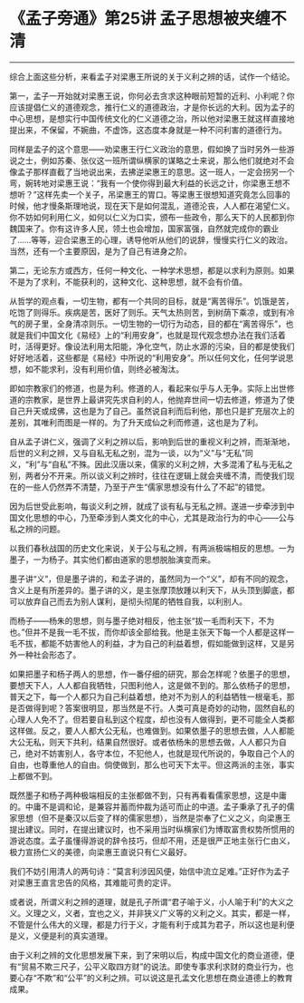 # 《孟子旁通》第25讲 孟子思想被夹缠不清

------

综合上面这些分析，来看孟子对梁惠王所说的关于义利之辨的话，试作一个结论。

第一，孟子一开始就对梁惠王说，你何必去贪求这种眼前短暂的近利、小利呢？你应该提倡仁义的道德观念，推行仁义的道德政治，才是你长远的大利。因为孟子的中心思想，是想实行中国传统文化的仁义道德之治，所以他对梁惠王就这样直接地提出来，不保留，不婉曲，不虚饰，这态度本身就是一种不问利害的道德行为。

同样是孟子的这个意思——劝梁惠王行仁义政治的意思，假如换了当时另外一些游说之士，例如苏秦、张仪这一班所谓纵横家的谋略之士来说，那么他们就绝对不会像孟子那样直截了当地说出来，去拂逆梁惠王的意思。这一班人，一定会拐另一个弯，婉转地对梁惠王说：“我有一个使你得到最大利益的长远之计，你梁惠王想不想听？”这样先卖一个关子，吊梁惠王的胃口。等梁惠王很想知道究竟怎么回事的时候，他才慢条斯理地说，现在天下是如何混乱，道德沦丧，人人都在渴望仁义。你不妨如何利用仁义，如何以仁义为口实，颁布一些政令，那么天下的人民都到你魏国来了。你有这许多人民，领土也会增加，国家富强，自然就完成你的霸业了……等等，迎合梁惠王的心理，诱导他听从他们的说辞，慢慢实行仁义的政治。当然，还有一个主要原因，是为了自己有进身之阶。

第二，无论东方或西方，任何一种文化、一种学术思想，都是以求利为原则。如果不是为了求利，不能获利的，这种文化、这种思想，就不会有价值。

从哲学的观点看，一切生物，都有一个共同的目标，就是“离苦得乐”。饥饿是苦，吃饱了则得乐。疾病是苦，医好了则乐。天气太热则苦，到树荫下乘凉，或到有冷气的房子里，全身清凉则乐。一切生物的一切行为动态，目的都在“离苦得乐”，也就是我们中国文化《易经》上的“利用安身”，也就是现代观念想办法在我们活着时，活得更好。像设法利用太阳能，净化空气，防止水源的污染，目的都是使我们好好地活着，这些都是《易经》中所说的“利用安身”。所以任何文化，任何学说思想，如不能求利，没有利用价值，则终必被淘汰。

即如宗教家们的修道，也是为利。修道的人，看起来似乎与人无争。实际上出世修道的宗教家，是世界上最讲究先求自利的人，他抛弃世间一切去修道，修道为了使自己升天或成佛，这也是为了自己。虽然说自利而后利他，那也只是扩充层次上的差别，其唯利而图是一样的。为了升天成仙之利而修道，这也是为了利。

自从孟子讲仁义，强调了义利之辨以后，影响到后世的重视义利之辨，而渐渐地，后世的义利之辨，又与自私无私之别，混为一谈，以为“义”与“无私”同义，“利”与“自私”不殊。因此汉唐以来，儒家的义利之辨，大多混淆了私与无私之别，两者分不开来。所以谈义利之辨时，往往在逻辑上就会夹缠不清，而使我们现在的一些人仍然弄不清楚，乃至于产生“儒家思想没有什么了不起”的错觉。

因为后世受此影响，每谈义利之辨，就成了谈有私与无私之辨。遂进一步牵涉到中国文化思想的中心，乃至牵涉到人类文化的中心，尤其是政治行为的中心——公与私之辨的问题。

以我们春秋战国的历史文化来说，关于公与私之辨，有两派极端相反的思想。一为墨子，一为杨子。其实他们都由道家的思想脱胎演变而来。

墨子讲“义”，但是墨子讲的，和孟子讲的，虽然同为一个“义”，却有不同的观念，含义上是有所差异的。墨子讲的义，是主张摩顶放踵以利天下，从头顶到脚底，都可以放弃自己而去为别人谋利，是彻头彻尾的牺牲自我，以利别人。

而杨子——杨朱的思想，则与墨子绝对相反，他主张“拔一毛而利天下，不为也。”但并不是我一毛不拔，而你却该全部给我。他是主张天下每一个人都是这样一毛不拔，都能不妨害他人的利益，才为自己的利益着想，假如能做到这样，又是另外一种社会形态了。

如果把墨子和杨子两人的思想，作一番仔细的研究，那会怎样呢？依墨子的思想，要想天下人，人人都自我牺牲，只图利他人，这是做不到的。那么依杨子的思想，普天之下，每一个人都只为自己利益着想，绝对不为别人的利益牺牲一根毫毛，那是否做得到呢？答案很明显，那当然是不行。人类可真是奇妙的动物，固然自私的心理人人免不了。但若要自私到这个程度，却也没有人做得到，更不可能全人类都这样做。反之，要人人都大公无私，也难做到。如果依墨子的思想去做，人人都能大公无私，则天下共利，结果自然很好。或者依杨朱的思想去做，人人都只为自己，绝对不妨害别人，各守本位，不犯他人，也就是现代所说的，争取自己个人的自由，也尊重他人的自由。倘使做到，那么也可天下太平。但这两派的主张，事实上都做不到。

既然墨子和杨子两种极端相反的主张都做不到，只有再看看儒家思想，这是中庸的。中庸不是调和论，是兼容并蓄而仲裁为适可而止的中道。孟子秉承了孔子的儒家思想（但不是秦汉以后变了样的儒家思想），当然是崇奉了仁义之义，向梁惠王提出建议。同时，在提出建议时，也不采用当时纵横家们为博取富贵权势所惯用的游说态度。孟子虽懂得游说的辞令技巧，但却不用，还是很严正地主张行仁由义，极力宣扬仁义的美德，向梁惠王直说只有仁义最好。

我们不妨引用清人的两句诗：“莫言利涉因风便，始信中流立足难。”正好作为孟子对梁惠王直言忠告的风格，其难能可贵的定评。

或者说，所谓义利之辨的道理，就是孔子所谓“君子喻于义，小人喻于利”的大义之义。义理之义，义者，宜也之义，并非狭义广义等的义利之义。其实，都是一样，不管是什么伟大的义理，都是力行于义，才能有利于成其为君子，所以这也是利便是义，义便是利的真实道理。

由于义利之辨的文化思想发展下来，到了宋明以后，构成中国文化的商业道德，便有“贸易不欺三尺子，公平义取四方财”的说法。即使专事求利求财的商业行为，也要心存“不欺”和“公平”的义利之辨。可以说这是孔孟文化思想在商业道德上的教育成果。

